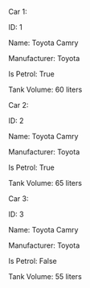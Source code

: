 Car 1:

ID: 1 

Name: Toyota Camry

Manufacturer: Toyota

Is Petrol: True

Tank Volume: 60 liters



Car 2:

ID: 2

Name: Toyota Camry

Manufacturer: Toyota

Is Petrol: True

Tank Volume: 65 liters



Car 3:

ID: 3

Name: Toyota Camry

Manufacturer: Toyota

Is Petrol: False

Tank Volume: 55 liters
